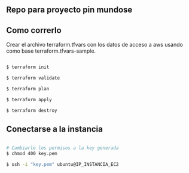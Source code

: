 ## Repo para proyecto pin mundose



## Como correrlo

Crear el archivo terraform.tfvars con los datos de acceso a aws usando como base terraform.tfvars-sample.

```bash

$ terraform init

$ terraform validate

$ terraform plan

$ terraform apply

$ terraform destroy
```



## Conectarse a la instancia

```bash

# Cambiarle los permisos a la key generada
$ chmod 400 key.pem

$ ssh -i "key.pem" ubuntu@IP_INSTANCIA_EC2


```